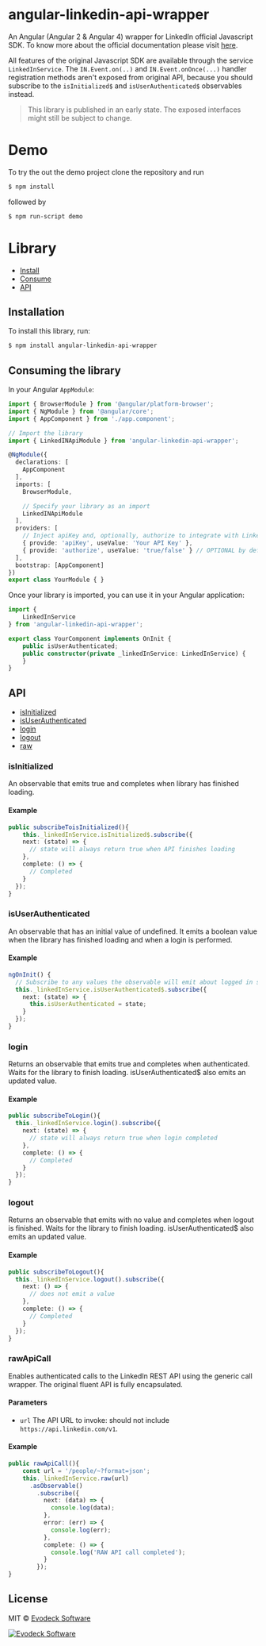 # angular-linkedin-api-wrapper

An Angular (Angular 2 & Angular 4) wrapper for LinkedIn official Javascript SDK. To know more about the official documentation please visit [here](https://developer.linkedin.com/docs/getting-started-js-sdk).

All features of the original Javascript SDK are available through the service `LinkedInService`. The `IN.Event.on(..)` and `IN.Event.onOnce(...)` handler registration methods aren't exposed from original API, because you should subscribe to the `isInitialized$` and `isUserAuthenticated$` observables instead.

> This library is published in an early state. The exposed interfaces might still be subject to change.

# Demo

To try the out the demo project clone the repository and run
```bash
$ npm install
```

followed by
```bash
$ npm run-script demo
```
# Library

* [Install](#installation)
* [Consume](#consuming-the-library)
* [API](#api)

## Installation

To install this library, run:

```bash
$ npm install angular-linkedin-api-wrapper
```

## Consuming the library

In your Angular `AppModule`:

```typescript
import { BrowserModule } from '@angular/platform-browser';
import { NgModule } from '@angular/core';
import { AppComponent } from './app.component';

// Import the library
import { LinkedINApiModule } from 'angular-linkedin-api-wrapper';

@NgModule({
  declarations: [
    AppComponent
  ],
  imports: [
    BrowserModule,

    // Specify your library as an import
    LinkedINApiModule
  ],
  providers: [
    // Inject apiKey and, optionally, authorize to integrate with LinkedIN official API
    { provide: 'apiKey', useValue: 'Your API Key' },
    { provide: 'authorize', useValue: 'true/false' } // OPTIONAL by default: false
  ],
  bootstrap: [AppComponent]
})
export class YourModule { }
```

Once your library is imported, you can use it in your Angular application:

```typescript
import {
    LinkedInService
} from 'angular-linkedin-api-wrapper';

export class YourComponent implements OnInit {
    public isUserAuthenticated;
    public constructor(private _linkedInService: LinkedInService) {
    }
}    
```
## API

* [isInitialized](#isInitialized)
* [isUserAuthenticated](#isUserAuthenticated)
* [login](#login)
* [logout](#logout)
* [raw](#rawapicall)

### isInitialized
An observable that emits true and completes when library has finished loading.

#### Example
```typescript
public subscribeToisInitialized(){
    this._linkedInService.isInitialized$.subscribe({
    next: (state) => {
      // state will always return true when API finishes loading
    },
    complete: () => {
      // Completed
    }
  });
}
```
### isUserAuthenticated
An observable that has an initial value of undefined. It emits a boolean value when the library has finished loading and when a login is performed.

#### Example
```typescript
ngOnInit() {
  // Subscribe to any values the observable will emit about logged in state
  this._linkedInService.isUserAuthenticated$.subscribe({
    next: (state) => {
      this.isUserAuthenticated = state;
    }
  });
}
```

### login
Returns an observable that emits true and completes when authenticated. Waits for the library to finish loading. isUserAuthenticated$ also emits an updated value.

#### Example
```typescript
public subscribeToLogin(){
  this._linkedInService.login().subscribe({
    next: (state) => {
      // state will always return true when login completed 
    },
    complete: () => {
      // Completed
    }
  });
}
```

### logout
Returns an observable that emits with no value and completes when logout is finished. Waits for the library to finish loading. isUserAuthenticated$ also emits an updated value.

#### Example
```typescript
public subscribeToLogout(){
  this._linkedInService.logout().subscribe({
    next: () => {
      // does not emit a value 
    },
    complete: () => {
      // Completed
    }
  });
}
```

### rawApiCall
Enables authenticated calls to the LinkedIn REST API using the generic call wrapper. The original fluent API is fully encapsulated.

#### Parameters

 * `url` The API URL to invoke: should not include `https://api.linkedin.com/v1`.

#### Example
```typescript
public rawApiCall(){
    const url = '/people/~?format=json';
    this._linkedInService.raw(url)
      .asObservable()
        .subscribe({
          next: (data) => {
            console.log(data);
          },
          error: (err) => {
            console.log(err);
          },
          complete: () => {
            console.log('RAW API call completed');
          }
        });
}
```

## License

MIT © [Evodeck Software](mailto:hello@evodeck.com)

[![Evodeck Software](https://ci3.googleusercontent.com/proxy/Eqggxj0X4HJQfdmVENMvZIkWeBriwSj0Tx60hc88cF4Y945yBEesVlGipqJdt9Klx_nfB0zZBu_it7bOsGi7BHVMcI39IROed1P6PZ_wo6o9_Ur3CKddxLnFXdiC7IHbELXKKqc1V8L_6j6F8KQS6-dvzbrRrxWCCUVn9SujcX19uNxUiNUebSLtYylRIg22wjVpZt2TT7v-8So=s0-d-e1-ft#https://docs.google.com/uc?export=download&id=0BxtZ4XgqKmltVFlJODZ3enc2dTg&revid=0BxtZ4XgqKmlta1hPL2UyOWsrUzVaVldoTDFFVmJsZUhQNWh3PQ)](https://www.evodeck.com)

